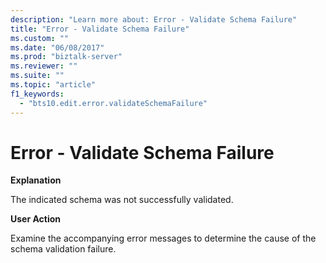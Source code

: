 ```yaml
---
description: "Learn more about: Error - Validate Schema Failure"
title: "Error - Validate Schema Failure"
ms.custom: ""
ms.date: "06/08/2017"
ms.prod: "biztalk-server"
ms.reviewer: ""
ms.suite: ""
ms.topic: "article"
f1_keywords: 
  - "bts10.edit.error.validateSchemaFailure"
---
```

# Error - Validate Schema Failure
**Explanation**  
  
 The indicated schema was not successfully validated.  
  
 **User Action**  
  
 Examine the accompanying error messages to determine the cause of the schema validation failure.
